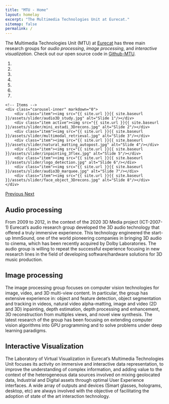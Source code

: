 ```yaml
---
title: "MTU - Home"
layout: homelay
excerpt: "The Multimedia Technologies Unit at Eurecat."
sitemap: false
permalink: /
---
```


The Multimedia Technologies Unit (MTU) at [Eurecat](https://www.eurecat.org) has three main research groups for *audio processing*, *image processing*, and *interactive visualization*. Check out our open source code in [Github-MTU](https://github.com/multimedia-eurecat).


<div markdown="0" id="carousel" class="carousel slide" data-ride="carousel" data-interval="5000" data-pause="hover" >
    <!-- Menu -->
    <ol class="carousel-indicators">
        <li data-target="#carousel" data-slide-to="0" class="active"></li>
        <li data-target="#carousel" data-slide-to="1"></li>
        <li data-target="#carousel" data-slide-to="2"></li>
        <li data-target="#carousel" data-slide-to="3"></li>
        <li data-target="#carousel" data-slide-to="4"></li>
        <li data-target="#carousel" data-slide-to="5"></li>
        <li data-target="#carousel" data-slide-to="6"></li>
    </ol>

    <!-- Items -->
    <div class="carousel-inner" markdown="0">
        <div class="item"><img src="{{ site.url }}{{ site.baseurl }}/assets/slider/audio3D_study.jpg" alt="Slide 1"/></div>
        <div class="item active"><img src="{{ site.url }}{{ site.baseurl }}/assets/slider/mini_estadi_3Drecons.jpg" alt="Slide 2"/></div>
        <div class="item"><img src="{{ site.url }}{{ site.baseurl }}/assets/slider/multimodal_retrieval.jpg" alt="Slide 3"/></div>
        <div class="item"><img src="{{ site.url }}{{ site.baseurl }}/assets/slider/natural_matting_autopost.jpg" alt="Slide 4"/></div>
        <div class="item"><img src="{{ site.url }}{{ site.baseurl }}/assets/slider/inpainting_3flex.jpg" alt="Slide 5"/></div>
        <div class="item"><img src="{{ site.url }}{{ site.baseurl }}/assets/slider/logo_detection.jpg" alt="Slide 6"/></div>
        <div class="item"><img src="{{ site.url }}{{ site.baseurl }}/assets/slider/audio3D_marquee.jpg" alt="Slide 7"/></div>
        <div class="item"><img src="{{ site.url }}{{ site.baseurl }}/assets/slider/face_object_3Drecons.jpg" alt="Slide 8"/></div>
    </div>
  <a class="left carousel-control" href="#carousel" role="button" data-slide="prev">
    <span class="glyphicon glyphicon-chevron-left" aria-hidden="true"></span>
    <span class="sr-only">Previous</span>
  </a>
  <a class="right carousel-control" href="#carousel" role="button" data-slide="next">
    <span class="glyphicon glyphicon-chevron-right" aria-hidden="true"></span>
    <span class="sr-only">Next</span>
  </a>
</div>


## Audio processing 

From 2009 to 2012, in the context of the 2020 3D Media project (ICT-2007-1) Eurecat’s audio research group developed the 3D audio technology that offered a truly immersive experience. This technology engineered the start-up ImmSound, one of the world pioneering companies in bringing 3D audio to cinema, which has been recently acquired by Dolby Laboratories. The audio group is willing to repeat the successful experience focusing in new research lines in the field of developing software/hardware solutions for 3D music production. 

## Image processing 

The image processing group focuses on computer vision technologies for image, video, and 3D multi-view content. In particular, the group has extensive experience in: object and feature detection, object segmentation and tracking in videos, natural video alpha-matting, image and video (2D and 3D) inpainting, depth estimation, depth processing and enhancement, 3D reconstruction from multiples views, and novel view synthesis. The latest research of the group has been focusing on extending computer vision algorithms into GPU programming and to solve problems under deep learning paradigms. 

## Interactive Visualization

The Laboratory of Virtual Visualization in Eurecat’s Multimedia Technologies Unit focuses its activity on immersive and interactive data representation, to improve the understanding of complex information, and adding value to the context of the heterogeneous data sources involved on mixing geolocated data, Industrial and Digital assets through optimal User Experience interfaces. A wide array of outputs and devices (Smart glasses, holograms, desktop, etc) are always involved with the objective of facilitating the adoption of state of the art interaction technology. 

<br>